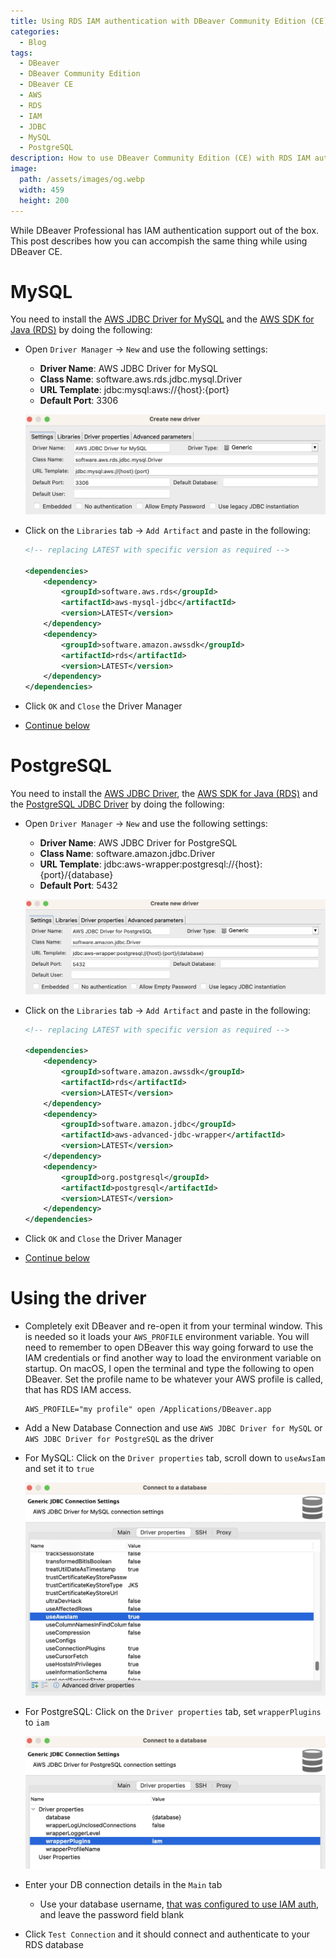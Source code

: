 ```yaml
---
title: Using RDS IAM authentication with DBeaver Community Edition (CE)
categories:
  - Blog
tags:
  - DBeaver
  - DBeaver Community Edition
  - DBeaver CE
  - AWS
  - RDS
  - IAM
  - JDBC
  - MySQL
  - PostgreSQL
description: How to use DBeaver Community Edition (CE) with RDS IAM authentication
image:
  path: /assets/images/og.webp
  width: 459
  height: 200
---
```

While DBeaver Professional has IAM authentication support out of the box.  This post describes how you can accompish the same thing while using DBeaver CE.

# MySQL

You need to install the [AWS JDBC Driver for MySQL](https://github.com/awslabs/aws-mysql-jdbc) and the [AWS SDK for Java (RDS)](https://aws.amazon.com/sdk-for-java/) by doing the following:

- Open `Driver Manager` -> `New` and use the following settings:

  - **Driver Name**: AWS JDBC Driver for MySQL
  - **Class Name**: software.aws.rds.jdbc.mysql.Driver
  - **URL Template**: jdbc:mysql:aws://{host}:{port}
  - **Default Port**: 3306

  ![MySQL-Driver-Settings](/assets/images/2022-11-02-DBeaver-AWS-RDS-IAM-Authentication/MySQL-Driver-Settings.webp)

- Click on the `Libraries` tab -> `Add Artifact` and paste in the following:

  ```xml
  <!-- replacing LATEST with specific version as required -->

  <dependencies>
      <dependency>
          <groupId>software.aws.rds</groupId>
          <artifactId>aws-mysql-jdbc</artifactId>
          <version>LATEST</version>
      </dependency>
      <dependency>
          <groupId>software.amazon.awssdk</groupId>
          <artifactId>rds</artifactId>
          <version>LATEST</version>
      </dependency>
  </dependencies>
  ```

- Click `OK` and `Close` the Driver Manager
- [Continue below](#using-the-driver)

# PostgreSQL

You need to install the [AWS JDBC Driver](https://github.com/awslabs/aws-advanced-jdbc-wrapper), the [AWS SDK for Java (RDS)](https://aws.amazon.com/sdk-for-java/) and the [PostgreSQL JDBC Driver](https://github.com/pgjdbc/pgjdbc) by doing the following:

- Open `Driver Manager` -> `New` and use the following settings:

  - **Driver Name**: AWS JDBC Driver for PostgreSQL
  - **Class Name**: software.amazon.jdbc.Driver
  - **URL Template**: jdbc:aws-wrapper:postgresql://{host}:{port}/{database}
  - **Default Port**: 5432

  ![PostgreSQL-Driver-Settings](/assets/images/2022-11-02-DBeaver-AWS-RDS-IAM-Authentication/PostgreSQL-Driver-Settings.webp)

- Click on the `Libraries` tab -> `Add Artifact` and paste in the following:

  ```xml
  <!-- replacing LATEST with specific version as required -->

  <dependencies>
      <dependency>
          <groupId>software.amazon.awssdk</groupId>
          <artifactId>rds</artifactId>
          <version>LATEST</version>
      </dependency>
      <dependency>
          <groupId>software.amazon.jdbc</groupId>
          <artifactId>aws-advanced-jdbc-wrapper</artifactId>
          <version>LATEST</version>
      </dependency>
      <dependency>
          <groupId>org.postgresql</groupId>
          <artifactId>postgresql</artifactId>
          <version>LATEST</version>
      </dependency>
  </dependencies>
  ```

- Click `OK` and `Close` the Driver Manager
- [Continue below](#using-the-driver)

# Using the driver

- Completely exit DBeaver and re-open it from your terminal window.  This is needed so it loads your `AWS_PROFILE` environment variable.  You will need to remember to open DBeaver this way going forward to use the IAM credentials or find another way to load the environment variable on startup.  On macOS, I open the terminal and type the following to open DBeaver.  Set the profile name to be whatever your AWS profile is called, that has RDS IAM access.

  ```shell
  AWS_PROFILE="my profile" open /Applications/DBeaver.app
  ```
- Add a New Database Connection and use `AWS JDBC Driver for MySQL` or `AWS JDBC Driver for PostgreSQL` as the driver
- For MySQL: Click on the `Driver properties` tab, scroll down to `useAwsIam` and set it to `true`

  ![MySQL-Driver-Properties](/assets/images/2022-11-02-DBeaver-AWS-RDS-IAM-Authentication/MySQL-Driver-Properties.webp)
- For PostgreSQL: Click on the `Driver properties` tab, set `wrapperPlugins` to `iam`

  ![PostgreSQL-Driver-Properties](/assets/images/2022-11-02-DBeaver-AWS-RDS-IAM-Authentication/PostgreSQL-Driver-Properties.webp)
- Enter your DB connection details in the `Main` tab
  - Use your database username, [that was configured to use IAM auth](https://docs.aws.amazon.com/AmazonRDS/latest/UserGuide/UsingWithRDS.IAMDBAuth.html), and leave the password field blank
- Click `Test Connection` and it should connect and authenticate to your RDS database
